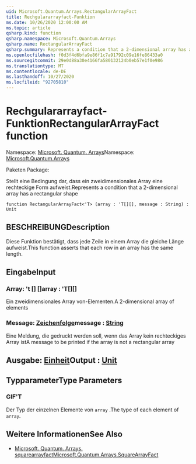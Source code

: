 ```yaml
---
uid: Microsoft.Quantum.Arrays.RectangularArrayFact
title: Rechgulararrayfact-Funktion
ms.date: 10/26/2020 12:00:00 AM
ms.topic: article
qsharp.kind: function
qsharp.namespace: Microsoft.Quantum.Arrays
qsharp.name: RectangularArrayFact
qsharp.summary: Represents a condition that a 2-dimensional array has a rectangular shape
ms.openlocfilehash: f0d3f4d6bfa9e86f1c7a91792c09e16fe86433a0
ms.sourcegitcommit: 29e0d88a30e4166fa580132124b0eb57e1f0e986
ms.translationtype: MT
ms.contentlocale: de-DE
ms.lasthandoff: 10/27/2020
ms.locfileid: "92705810"
---
```

# <a name="rectangulararrayfact-function"></a><span data-ttu-id="c75dc-102">Rechgulararrayfact-Funktion</span><span class="sxs-lookup"><span data-stu-id="c75dc-102">RectangularArrayFact function</span></span>

<span data-ttu-id="c75dc-103">Namespace: [Microsoft. Quantum. Arrays](xref:Microsoft.Quantum.Arrays)</span><span class="sxs-lookup"><span data-stu-id="c75dc-103">Namespace: [Microsoft.Quantum.Arrays](xref:Microsoft.Quantum.Arrays)</span></span>

<span data-ttu-id="c75dc-104">Paketen [](https://nuget.org/packages/)</span><span class="sxs-lookup"><span data-stu-id="c75dc-104">Package: [](https://nuget.org/packages/)</span></span>


<span data-ttu-id="c75dc-105">Stellt eine Bedingung dar, dass ein zweidimensionales Array eine rechteckige Form aufweist.</span><span class="sxs-lookup"><span data-stu-id="c75dc-105">Represents a condition that a 2-dimensional array has a rectangular shape</span></span>

```qsharp
function RectangularArrayFact<'T> (array : 'T[][], message : String) : Unit
```


## <a name="description"></a><span data-ttu-id="c75dc-106">BESCHREIBUNG</span><span class="sxs-lookup"><span data-stu-id="c75dc-106">Description</span></span>

<span data-ttu-id="c75dc-107">Diese Funktion bestätigt, dass jede Zeile in einem Array die gleiche Länge aufweist.</span><span class="sxs-lookup"><span data-stu-id="c75dc-107">This function asserts that each row in an array has the same length.</span></span>

## <a name="input"></a><span data-ttu-id="c75dc-108">Eingabe</span><span class="sxs-lookup"><span data-stu-id="c75dc-108">Input</span></span>

### <a name="array--t"></a><span data-ttu-id="c75dc-109">Array: 't [] []</span><span class="sxs-lookup"><span data-stu-id="c75dc-109">array : 'T[][]</span></span>

<span data-ttu-id="c75dc-110">Ein zweidimensionales Array von-Elementen.</span><span class="sxs-lookup"><span data-stu-id="c75dc-110">A 2-dimensional array of elements</span></span>


### <a name="message--string"></a><span data-ttu-id="c75dc-111">Message: [Zeichenfolge](xref:microsoft.quantum.lang-ref.string)</span><span class="sxs-lookup"><span data-stu-id="c75dc-111">message : [String](xref:microsoft.quantum.lang-ref.string)</span></span>

<span data-ttu-id="c75dc-112">Eine Meldung, die gedruckt werden soll, wenn das Array kein rechteckiges Array ist</span><span class="sxs-lookup"><span data-stu-id="c75dc-112">A message to be printed if the array is not a rectangular array</span></span>



## <a name="output--unit"></a><span data-ttu-id="c75dc-113">Ausgabe: [Einheit](xref:microsoft.quantum.lang-ref.unit)</span><span class="sxs-lookup"><span data-stu-id="c75dc-113">Output : [Unit](xref:microsoft.quantum.lang-ref.unit)</span></span>



## <a name="type-parameters"></a><span data-ttu-id="c75dc-114">Typparameter</span><span class="sxs-lookup"><span data-stu-id="c75dc-114">Type Parameters</span></span>

### <a name="t"></a><span data-ttu-id="c75dc-115">GIF</span><span class="sxs-lookup"><span data-stu-id="c75dc-115">'T</span></span>

<span data-ttu-id="c75dc-116">Der Typ der einzelnen Elemente von `array` .</span><span class="sxs-lookup"><span data-stu-id="c75dc-116">The type of each element of `array`.</span></span>

## <a name="see-also"></a><span data-ttu-id="c75dc-117">Weitere Informationen</span><span class="sxs-lookup"><span data-stu-id="c75dc-117">See Also</span></span>

- [<span data-ttu-id="c75dc-118">Microsoft. Quantum. Arrays. squarearrayfact</span><span class="sxs-lookup"><span data-stu-id="c75dc-118">Microsoft.Quantum.Arrays.SquareArrayFact</span></span>](xref:Microsoft.Quantum.Arrays.SquareArrayFact)